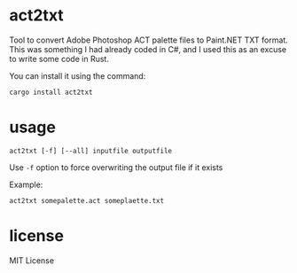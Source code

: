 # act2txt
Tool to convert Adobe Photoshop ACT palette files to Paint.NET TXT format. 
This was something I had already coded in C#, and I used this as an excuse 
to write some code in Rust.

You can install it using the command:

```
cargo install act2txt
```

# usage
```
act2txt [-f] [--all] inputfile outputfile
```

 Use `-f` option to force overwriting the output file if it exists

Example:

```
act2txt somepalette.act someplaette.txt
```

# license
MIT License
